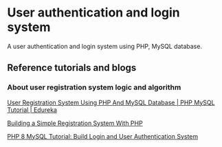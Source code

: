 # User authentication and login system
A user authentication and login system using PHP, MySQL database. 
## Reference tutorials and blogs
### About user registration system logic and algorithm
[User Registration System Using PHP And MySQL Database | PHP MySQL Tutorial | Edureka](https://www.youtube.com/watch?v=qjwc8ScTHnY&list=PL9MM1vRTitObJa_5ZRfNtb8nT3Z11qL5i&index=4&ab_channel=edureka%21edureka%21)

[Building a Simple Registration System With PHP](https://medium.com/swlh/building-a-simple-registration-system-with-php-89d6218a063c)

[
PHP 8 MySQL Tutorial: Build Login and User Authentication System](https://www.positronx.io/build-php-mysql-login-and-user-authentication-system/)